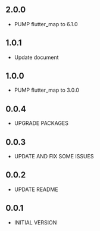 ## 2.0.0

* PUMP flutter_map to 6.1.0

## 1.0.1

* Update document
## 1.0.0

* PUMP flutter_map to 3.0.0

## 0.0.4

* UPGRADE PACKAGES

## 0.0.3

* UPDATE AND FIX SOME ISSUES

## 0.0.2

* UPDATE README

## 0.0.1

* INITIAL VERSION
